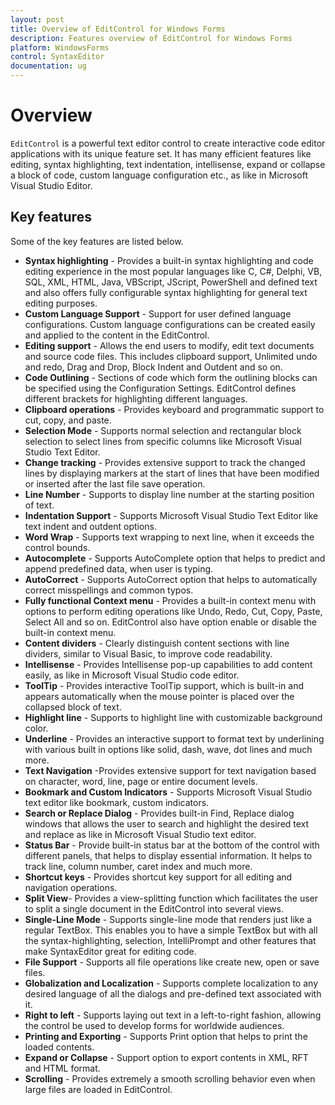 ```yaml
---
layout: post
title: Overview of EditControl for Windows Forms
description: Features overview of EditControl for Windows Forms
platform: WindowsForms
control: SyntaxEditor
documentation: ug
---
```


# Overview

`EditControl` is a powerful text editor control to create interactive code editor applications with its unique feature set. It has many efficient features like editing, syntax highlighting, text indentation, intellisense, expand or collapse a block of code, custom language configuration etc., as like in Microsoft Visual Studio Editor.

## Key features 

Some of the key features are listed below.

* **Syntax highlighting** - Provides a built-in syntax highlighting and code editing experience in the most popular languages like C, C#, Delphi, VB, SQL, XML, HTML, Java, VBScript, JScript, PowerShell and defined text and also offers fully configurable syntax highlighting for general text editing purposes. 
* **Custom Language Support** - Support for user defined language configurations. Custom language configurations can be created easily and applied to the content in the EditControl.
* **Editing support** - Allows the end users to modify, edit text documents and source code files. This includes clipboard support, Unlimited undo and redo, Drag and Drop, Block Indent and Outdent and so on.
* **Code Outlining** - Sections of code which form the outlining blocks can be specified using the Configuration Settings. EditControl defines different brackets for highlighting different languages.
* **Clipboard operations** - Provides keyboard and programmatic support to cut, copy, and paste.
* **Selection Mode** - Supports normal selection and rectangular block selection to select lines from specific columns like Microsoft Visual Studio Text Editor.
* **Change tracking** - Provides extensive support to track the changed lines by displaying markers at the start of lines that have been modified or inserted after the last file save operation.
* **Line Number** - Supports to display line number at the starting position of text.
* **Indentation Support** - Supports Microsoft Visual Studio Text Editor like text indent and outdent options.
* **Word Wrap** - Supports text wrapping to next line, when it exceeds the control bounds.  
* **Autocomplete** - Supports AutoComplete option that helps to predict and append predefined data, when user is typing.
* **AutoCorrect** - Supports AutoCorrect option that helps to automatically correct misspellings and common typos.
* **Fully functional Context menu** - Provides a built-in context menu with options to perform editing operations like Undo, Redo, Cut, Copy, Paste, Select All and so on. EditControl also have option enable or disable the built-in context menu.
* **Content dividers** - Clearly distinguish content sections with line dividers, similar to Visual Basic, to improve code readability.
* **Intellisense** - Provides Intellisense pop-up capabilities to add content easily, as like in Microsoft Visual Studio code editor.
* **ToolTip** - Provides interactive ToolTip support, which is built-in and appears automatically when the mouse pointer is placed over the collapsed block of text.
* **Highlight line** - Supports to highlight line with customizable background color.
* **Underline** - Provides an interactive support to format text by underlining with various built in options like solid, dash, wave, dot lines and much more.
* **Text Navigation** -Provides extensive support for text navigation based on character, word, line, page or entire document levels.
* **Bookmark and Custom Indicators** - Supports Microsoft Visual Studio text editor like bookmark, custom indicators. 
* **Search or Replace Dialog** - Provides built-in Find, Replace dialog windows that allows the user to search and highlight the desired text and replace as like in Microsoft Visual Studio text editor. 
* **Status Bar** - Provide built-in status bar at the bottom of the control with different panels, that helps to display essential information. It helps to track line, column number, caret index and much more.
* **Shortcut keys** - Provides shortcut key support for all editing and navigation operations.
* **Split View**- Provides a view-splitting function which facilitates the user to split a single document in the EditControl into several views.
* **Single-Line Mode** - Supports single-line mode that renders just like a regular TextBox. This enables you to have a simple TextBox but with all the syntax-highlighting, selection, IntelliPrompt and other features that make SyntaxEditor great for editing code.
* **File Support** - Supports all file operations like create new, open or save files.
* **Globalization and Localization** - Supports complete localization to any desired language of all the dialogs and pre-defined text associated with it.
*  **Right to left** - Supports laying out text in a left-to-right fashion, allowing the control be used to develop forms for worldwide audiences.
* **Printing and Exporting** - Supports Print option that helps to print the loaded contents.
* **Expand or Collapse** - Support option to export contents in XML, RFT and HTML format.
* **Scrolling** - Provides extremely a smooth scrolling behavior even when large files are loaded in EditControl.




